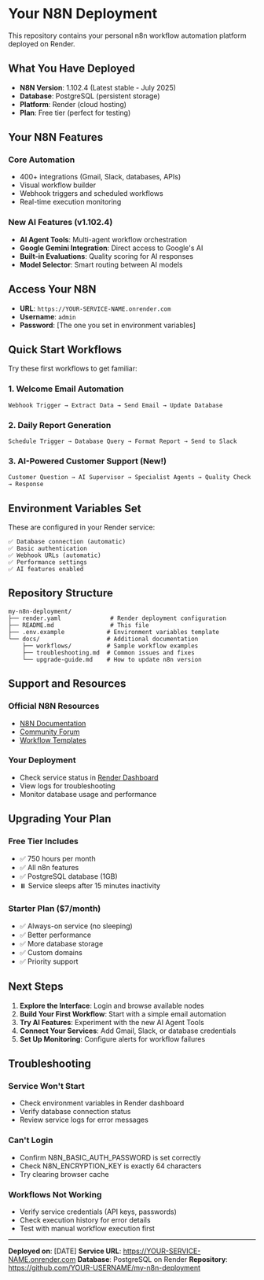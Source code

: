 # Your N8N Deployment

This repository contains your personal n8n workflow automation platform deployed on Render.

## What You Have Deployed

- **N8N Version**: 1.102.4 (Latest stable - July 2025)
- **Database**: PostgreSQL (persistent storage)
- **Platform**: Render (cloud hosting)
- **Plan**: Free tier (perfect for testing)

## Your N8N Features

### Core Automation
- 400+ integrations (Gmail, Slack, databases, APIs)
- Visual workflow builder
- Webhook triggers and scheduled workflows
- Real-time execution monitoring

### New AI Features (v1.102.4)
- **AI Agent Tools**: Multi-agent workflow orchestration
- **Google Gemini Integration**: Direct access to Google's AI
- **Built-in Evaluations**: Quality scoring for AI responses
- **Model Selector**: Smart routing between AI models

## Access Your N8N

- **URL**: `https://YOUR-SERVICE-NAME.onrender.com`
- **Username**: `admin`
- **Password**: [The one you set in environment variables]

## Quick Start Workflows

Try these first workflows to get familiar:

### 1. Welcome Email Automation
```
Webhook Trigger → Extract Data → Send Email → Update Database
```

### 2. Daily Report Generation
```
Schedule Trigger → Database Query → Format Report → Send to Slack
```

### 3. AI-Powered Customer Support (New!)
```
Customer Question → AI Supervisor → Specialist Agents → Quality Check → Response
```

## Environment Variables Set

These are configured in your Render service:

```
✅ Database connection (automatic)
✅ Basic authentication 
✅ Webhook URLs (automatic)
✅ Performance settings
✅ AI features enabled
```

## Repository Structure

```
my-n8n-deployment/
├── render.yaml              # Render deployment configuration
├── README.md                # This file
├── .env.example            # Environment variables template
└── docs/                   # Additional documentation
    ├── workflows/          # Sample workflow examples
    ├── troubleshooting.md  # Common issues and fixes
    └── upgrade-guide.md    # How to update n8n version
```

## Support and Resources

### Official N8N Resources
- [N8N Documentation](https://docs.n8n.io/)
- [Community Forum](https://community.n8n.io/)
- [Workflow Templates](https://n8n.io/workflows/)

### Your Deployment
- Check service status in [Render Dashboard](https://dashboard.render.com/)
- View logs for troubleshooting
- Monitor database usage and performance

## Upgrading Your Plan

### Free Tier Includes
- ✅ 750 hours per month
- ✅ All n8n features
- ✅ PostgreSQL database (1GB)
- ⏸️ Service sleeps after 15 minutes inactivity

### Starter Plan ($7/month)
- ✅ Always-on service (no sleeping)
- ✅ Better performance
- ✅ More database storage
- ✅ Custom domains
- ✅ Priority support

## Next Steps

1. **Explore the Interface**: Login and browse available nodes
2. **Build Your First Workflow**: Start with a simple email automation
3. **Try AI Features**: Experiment with the new AI Agent Tools
4. **Connect Your Services**: Add Gmail, Slack, or database credentials
5. **Set Up Monitoring**: Configure alerts for workflow failures

## Troubleshooting

### Service Won't Start
- Check environment variables in Render dashboard
- Verify database connection status
- Review service logs for error messages

### Can't Login
- Confirm N8N_BASIC_AUTH_PASSWORD is set correctly
- Check N8N_ENCRYPTION_KEY is exactly 64 characters
- Try clearing browser cache

### Workflows Not Working
- Verify service credentials (API keys, passwords)
- Check execution history for error details
- Test with manual workflow execution first

---

**Deployed on**: [DATE]
**Service URL**: https://YOUR-SERVICE-NAME.onrender.com
**Database**: PostgreSQL on Render
**Repository**: https://github.com/YOUR-USERNAME/my-n8n-deployment